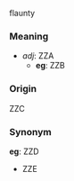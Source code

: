 flaunty
### Meaning
+ _adj_: ZZA
    + __eg__: ZZB

### Origin

ZZC

### Synonym

__eg__: ZZD

+ ZZE


